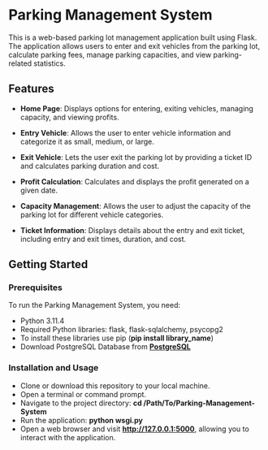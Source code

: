 # Parking Management System

This is a web-based parking lot management application built using Flask. The application allows users to enter and exit vehicles from the parking lot, calculate parking fees, manage parking capacities, and view parking-related statistics.

## Features

- **Home Page**: Displays options for entering, exiting vehicles, managing capacity, and viewing profits.

- **Entry Vehicle**: Allows the user to enter vehicle information and categorize it as small, medium, or large.

- **Exit Vehicle**: Lets the user exit the parking lot by providing a ticket ID and calculates parking duration and cost.

- **Profit Calculation**: Calculates and displays the profit generated on a given date.

- **Capacity Management**: Allows the user to adjust the capacity of the parking lot for different vehicle categories.

- **Ticket Information**: Displays details about the entry and exit ticket, including entry and exit times, duration, and cost.

## Getting Started

### Prerequisites
To run the Parking Management System, you need:
- Python 3.11.4
- Required Python libraries: flask, flask-sqlalchemy, psycopg2
- To install these libraries use pip (**pip install library_name**)
- Download PostgreSQL Database from **[PostgreSQL](https://www.postgresql.org/download/)**

### Installation and Usage

- Clone or download this repository to your local machine.
- Open a terminal or command prompt.
- Navigate to the project directory: **cd /Path/To/Parking-Management-System**
- Run the application:  **python wsgi.py**
- Open a web browser and visit **http://127.0.0.1:5000**, allowing you to interact with the application.







